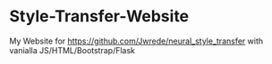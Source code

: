 # Style-Transfer-Website
My Website for https://github.com/Jwrede/neural_style_transfer with vanialla JS/HTML/Bootstrap/Flask
